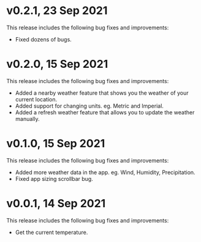 # v0.2.1, 23 Sep 2021

This release includes the following bug fixes and improvements:

- Fixed dozens of bugs.

# v0.2.0, 15 Sep 2021

This release includes the following bug fixes and improvements:

- Added a nearby weather feature that shows you the weather of your current location.
- Added support for changing units. eg. Metric and Imperial.
- Added a refresh weather feature that allows you to update the weather manually.

# v0.1.0, 15 Sep 2021

This release includes the following bug fixes and improvements:

- Added more weather data in the app. eg. Wind, Humidity, Precipitation.
- Fixed app sizing scrollbar bug.

# v0.0.1, 14 Sep 2021

This release includes the following bug fixes and improvements:

- Get the current temperature.
